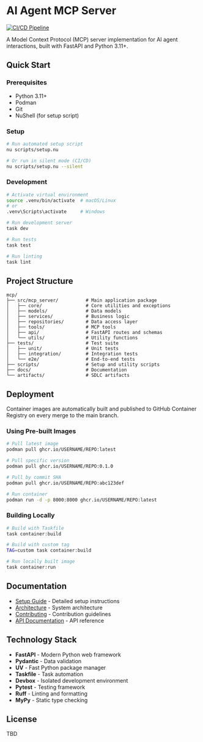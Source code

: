 # AI Agent MCP Server

[![CI/CD Pipeline](https://github.com/USERNAME/REPO/actions/workflows/ci.yml/badge.svg)](https://github.com/USERNAME/REPO/actions/workflows/ci.yml)

A Model Context Protocol (MCP) server implementation for AI agent interactions, built with FastAPI and Python 3.11+.

## Quick Start

### Prerequisites

- Python 3.11+
- Podman
- Git
- NuShell (for setup script)

### Setup

```bash
# Run automated setup script
nu scripts/setup.nu

# Or run in silent mode (CI/CD)
nu scripts/setup.nu --silent
```

### Development

```bash
# Activate virtual environment
source .venv/bin/activate  # macOS/Linux
# or
.venv\Scripts\activate     # Windows

# Run development server
task dev

# Run tests
task test

# Run linting
task lint
```

## Project Structure

```
mcp/
├── src/mcp_server/          # Main application package
│   ├── core/                # Core utilities and exceptions
│   ├── models/              # Data models
│   ├── services/            # Business logic
│   ├── repositories/        # Data access layer
│   ├── tools/               # MCP tools
│   ├── api/                 # FastAPI routes and schemas
│   └── utils/               # Utility functions
├── tests/                   # Test suite
│   ├── unit/                # Unit tests
│   ├── integration/         # Integration tests
│   └── e2e/                 # End-to-end tests
├── scripts/                 # Setup and utility scripts
├── docs/                    # Documentation
└── artifacts/               # SDLC artifacts

```

## Deployment

Container images are automatically built and published to GitHub Container Registry on every merge to the main branch.

### Using Pre-built Images

```bash
# Pull latest image
podman pull ghcr.io/USERNAME/REPO:latest

# Pull specific version
podman pull ghcr.io/USERNAME/REPO:0.1.0

# Pull by commit SHA
podman pull ghcr.io/USERNAME/REPO:abc123def

# Run container
podman run -d -p 8000:8000 ghcr.io/USERNAME/REPO:latest
```

### Building Locally

```bash
# Build with Taskfile
task container:build

# Build with custom tag
TAG=custom task container:build

# Run locally built image
task container:run
```

## Documentation

- [Setup Guide](docs/SETUP.md) - Detailed setup instructions
- [Architecture](docs/ARCHITECTURE.md) - System architecture
- [Contributing](docs/CONTRIBUTING.md) - Contribution guidelines
- [API Documentation](docs/API.md) - API reference

## Technology Stack

- **FastAPI** - Modern Python web framework
- **Pydantic** - Data validation
- **UV** - Fast Python package manager
- **Taskfile** - Task automation
- **Devbox** - Isolated development environment
- **Pytest** - Testing framework
- **Ruff** - Linting and formatting
- **MyPy** - Static type checking

## License

TBD
